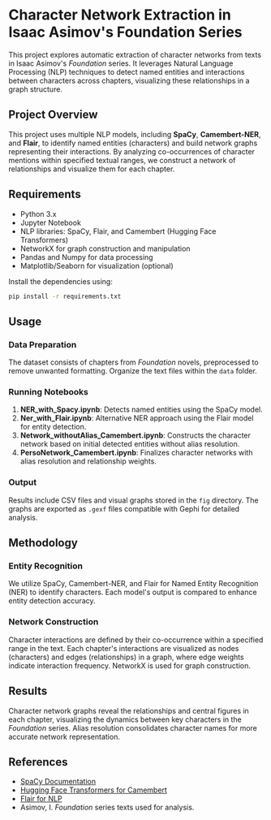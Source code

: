 
# Character Network Extraction in Isaac Asimov's Foundation Series

This project explores automatic extraction of character networks from texts in Isaac Asimov's *Foundation* series. It leverages Natural Language Processing (NLP) techniques to detect named entities and interactions between characters across chapters, visualizing these relationships in a graph structure.

## Project Overview
This project uses multiple NLP models, including **SpaCy**, **Camembert-NER**, and **Flair**, to identify named entities (characters) and build network graphs representing their interactions. By analyzing co-occurrences of character mentions within specified textual ranges, we construct a network of relationships and visualize them for each chapter.

## Requirements
- Python 3.x
- Jupyter Notebook
- NLP libraries: SpaCy, Flair, and Camembert (Hugging Face Transformers)
- NetworkX for graph construction and manipulation
- Pandas and Numpy for data processing
- Matplotlib/Seaborn for visualization (optional)

Install the dependencies using:
```bash
pip install -r requirements.txt
```

## Usage
### Data Preparation
The dataset consists of chapters from *Foundation* novels, preprocessed to remove unwanted formatting. Organize the text files within the `data` folder.

### Running Notebooks
1. **NER_with_Spacy.ipynb**: Detects named entities using the SpaCy model.
2. **Ner_with_Flair.ipynb**: Alternative NER approach using the Flair model for entity detection.
3. **Network_withoutAlias_Camembert.ipynb**: Constructs the character network based on initial detected entities without alias resolution.
4. **PersoNetwork_Camembert.ipynb**: Finalizes character networks with alias resolution and relationship weights.

### Output
Results include CSV files and visual graphs stored in the `fig` directory. The graphs are exported as `.gexf` files compatible with Gephi for detailed analysis.

## Methodology
### Entity Recognition
We utilize SpaCy, Camembert-NER, and Flair for Named Entity Recognition (NER) to identify characters. Each model's output is compared to enhance entity detection accuracy.

### Network Construction
Character interactions are defined by their co-occurrence within a specified range in the text. Each chapter's interactions are visualized as nodes (characters) and edges (relationships) in a graph, where edge weights indicate interaction frequency. NetworkX is used for graph construction.

## Results
Character network graphs reveal the relationships and central figures in each chapter, visualizing the dynamics between key characters in the *Foundation* series. Alias resolution consolidates character names for more accurate network representation.

## References
- [SpaCy Documentation](https://spacy.io/)
- [Hugging Face Transformers for Camembert](https://huggingface.co/transformers/model_doc/camembert.html)
- [Flair for NLP](https://github.com/flairNLP/flair)
- Asimov, I. *Foundation* series texts used for analysis.
